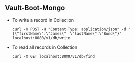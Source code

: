 <h2>Vault-Boot-Mongo</h2>

- To write a record in Collection
  ```
  curl -X POST -H "Content-Type: application/json" -d "{\"firstName\":\"James\", \"lastName\":\"Bond\"}" localhost:8080/v1/db/write
  ```

- To read all records in Collection
  ```
  curl -X GET localhost:8080/v1/db/find
  ```